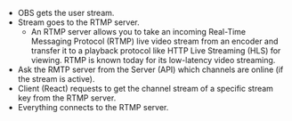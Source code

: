 - OBS gets the user stream.
- Stream goes to the RTMP server.
  - An RTMP server allows you to take an incoming Real-Time Messaging Protocol (RTMP) live video stream from an encoder and transfer it to a playback protocol like HTTP Live Streaming (HLS) for viewing. RTMP is known today for its low-latency video streaming.
- Ask the RMTP server from the Server (API) which channels are online (if the stream is active).
- Client (React) requests to get the channel stream of a specific stream key from the RTMP server.
- Everything connects to the RTMP server.
